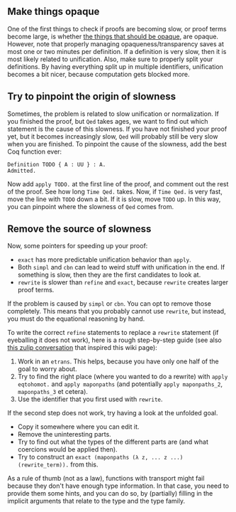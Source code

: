 ## Make things opaque
One of the first things to check if proofs are becoming slow, or proof terms become large, is whether [the things that should be opaque](./On-opaqueness), are opaque.
However, note that properly managing opaqueness/transparency saves at most one or two minutes per definition. If a definition is very slow, then it is most likely related to unification. Also, make sure to properly split your definitions. By having everything split up in multiple identifiers, unification becomes a bit nicer, because computation gets blocked more.

## Try to pinpoint the origin of slowness
Sometimes, the problem is related to slow unification or normalization. If you finished the proof, but `Qed` takes ages, we want to find out which statement is the cause of this slowness. If you have not finished your proof yet, but it becomes increasingly slow, `Qed` will probably still be very slow when you are finished. To pinpoint the cause of the slowness, add the best Coq function ever:
```
Definition TODO { A : UU } : A.
Admitted.
```
Now add `apply TODO.` at the first line of the proof, and comment out the rest of the proof. See how long `Time Qed.` takes. Now, if `Time Qed.` is very fast, move the line with `TODO` down a bit. If it is slow, move `TODO` up. In this way, you can pinpoint where the slowness of `Qed` comes from.

## Remove the source of slowness
Now, some pointers for speeding up your proof:
 * `exact` has more predictable unification behavior than `apply`.
 * Both `simpl` and `cbn` can lead to weird stuff with unification in the end. If something is slow, then they are the first candidates to look at.
 * `rewrite` is slower than `refine` and `exact`, because `rewrite` creates larger proof terms.

If the problem is caused by `simpl` or `cbn`. You can opt to remove those completely. This means that you probably cannot use `rewrite`, but instead, you must do the equational reasoning by hand.

To write the correct `refine` statements to replace a `rewrite` statement (if eyeballing it does not work), here is a rough step-by-step guide (see also [this zulip conversation](https://unimath.zulipchat.com/#narrow/stream/322787-Help-needed-when-working-with-UniMath.2FCoq/topic/Slow.20proof/near/392677315) that inspired this wiki page):
 1. Work in an `etrans`. This helps, because you have only one half of the goal to worry about.
 1. Try to find the right place (where you wanted to do a rewrite) with `apply eqtohomot.` and `apply maponpaths` (and potentially `apply maponpaths_2`, `maponpaths_3` et cetera).
 1. Use the identifier that you first used with `rewrite`.

If the second step does not work, try having a look at the unfolded goal.
 * Copy it somewhere where you can edit it.
 * Remove the uninteresting parts.
 * Try to find out what the types of the different parts are (and what coercions would be applied then).
 * Try to construct an `exact (maponpaths (λ z, ... z ...) (rewrite_term)).` from this.

As a rule of thumb (not as a law), functions with transport might fail because they don't have enough type information. In that case, you need to provide them some hints, and you can do so, by (partially) filling in the implicit arguments that relate to the type and the type family.